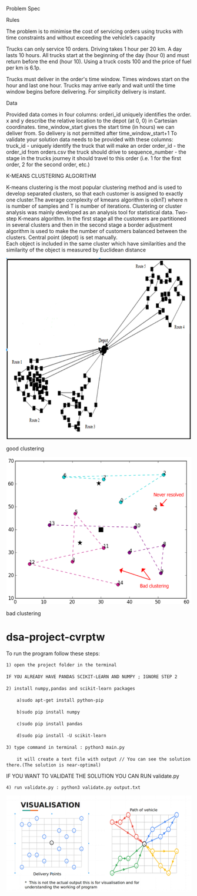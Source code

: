 Problem Spec

Rules

The problem is to minimise the cost of servicing orders using  trucks with time constraints and without exceeding the vehicle’s capacity

Trucks can only service 10 orders. Driving takes 1 hour per 20 km. A day lasts 10 hours. All trucks start at the beginning of the day (hour 0) and must return before the end (hour 10). Using a truck costs 100 and the price of fuel per km is 6.1p.

Trucks must deliver in the order's time window. Times windows start on the hour and last one hour. Trucks may arrive early and wait until the time window begins before delivering. For simplicity delivery is instant.

Data

Provided data comes in four columns: orderi_id uniquely identifies the order. x and y describe the relative location to the depot (at 0, 0) in Cartesian coordinates. time_window_start gives the start time (in hours) we can deliver from. So delivery is not permitted after time_window_start+1 To validate your solution data needs to be provided with these columns: truck_id - uniquely identify the truck that will make an order order_id - the order_id from orders.csv the truck should drive to sequence_number - the stage in the trucks journey it should travel to this order (i.e. 1 for the first order, 2 for the second order, etc.)


K-MEANS CLUSTERING ALGORITHM

K-means clustering is the most popular clustering method and is used to develop separated clusters, so that each customer is assigned to exactly one cluster.The average complexity of kmeans algorithm  is o(knT) where n is number of samples and T is number of iterations.
Clustering or cluster analysis was mainly developed as an analysis tool for statistical data.
Two-step K-means algorithm.
In the first stage all the customers are partitioned in several clusters and then in the second stage a border adjustment algorithm is used to make the number of customers balanced between the clusters.
 Central point (depot) is set manually.   
Each object is included in the same cluster which have  similarities  and the  similarity of the object is measured by Euclidean distance

![](images/goodclustering.png)

good clustering

![](images/badclustering.png)

bad clustering 

# dsa-project-cvrptw

To run the program follow these steps:

    1) open the project folder in the terminal 

    IF YOU ALREADY HAVE PANDAS SCIKIT-LEARN AND NUMPY ; IGNORE STEP 2

    2) install numpy,pandas and scikit-learn packages

        a)sudo apt-get install python-pip

        b)sudo pip install numpy

        c)sudo pip install pandas

        d)sudo pip install -U scikit-learn

    3) type command in terminal : python3 main.py

        it will create a text file with output // You can see the solution there.(The solution is near-optimal)
    
IF YOU WANT TO VALIDATE THE SOLUTION YOU CAN RUN validate.py
    
    4) run validate.py : python3 validate.py output.txt  


![](images/visualisation.png)
